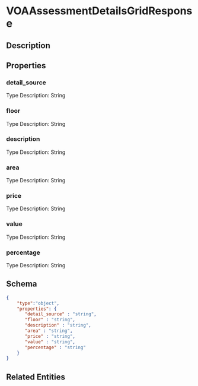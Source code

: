 # VOAAssessmentDetailsGridResponse
## Description

## Properties
### detail_source


Type Description: String
### floor


Type Description: String
### description


Type Description: String
### area


Type Description: String
### price


Type Description: String
### value


Type Description: String
### percentage


Type Description: String

## Schema
```json
{
    "type":"object",
    "properties": {
       "detail_source" : "string",
       "floor" : "string",
       "description" : "string",
       "area" : "string",
       "price" : "string",
       "value" : "string",
       "percentage" : "string"
    }
}
```

## Related Entities

